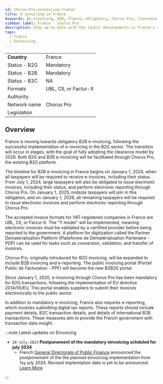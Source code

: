 ```yaml
---
id: Chorus-Pro-einvoicing-france
title: E-invoicing in France 
keywords: [e-invoicing, B2B, France, obligatory, Chorus Pro, clearance model, taxpayer, electronic reporting, invoice formats, UBL, CII, Factur-X, certified provider, digitization platform, B2B2G portal, EU directive, e-reporting, digital tax reports]
sidebar_label: France - Chorus Pro
description: Stay up-to-date with the latest developments in France's mandatory B2B e-invoicing landscape, facilitated by the Chorus Pro platform. Explore the phased implementation, diverse invoice formats (UBL, CII, Factur-X), and the expanded functionalities of the B2B2G portal. Discover the obligations for taxpayers, including electronic reporting, and learn about the government's efforts to enhance transaction data transparency. Stay ahead in the realm of e-invoicing as France embraces a more streamlined and efficient invoicing system. 
tags:
  - France
  - Einvoicing
---
```


<table  >
    <tr>
      <td align="left"><b>Country</b></td>
        <td align="left">France</td>
    </tr>
    <tr>
        <td align="Left">Status - B2G</td>
        <td align="left">Mandatory</td>
    </tr>
  <tr>
        <td align="Left">Status - B2B</td>
        <td align="left">Mandatory</td>
    </tr>
  <tr>
        <td align="Left">Status - B2C</td>
        <td align="left">NA</td>
    </tr>
  <tr>
        <td align="left">Formats</td>
        <td align="left">UBL, CII, or Factur-X</td>
    </tr>
  <tr>
        <td align="left">Authority</td>
        <td align="left"></td>
    </tr>
  <tr>
        <td align="left">Network name</td>
        <td align="left">Chorus Pro</td>
 </tr>
  <tr>
        <td align="left">Legislation</td>
        <td align="left"></td>
 </tr>
</table>

## Overview 
France is moving towards obligatory B2B e-invoicing, following the successful implementation of e-invoicing in the B2G sector. The transition will occur in stages, with the goal of fully adopting the clearance model by 2026. Both B2G and B2B e-invoicing will be facilitated through Chorus Pro, the existing B2G platform.

The timeline for B2B e-invoicing in France begins on January 1, 2024, when all taxpayers will be required to receive e-invoices, including their status. From July 1, 2024, large taxpayers will also be obligated to issue electronic invoices, including their status, and perform electronic reporting through Chorus Pro. On January 1, 2025, midsize taxpayers will join in this obligation, and on January 1, 2026, all remaining taxpayers will be required to issue electronic invoices and perform electronic reporting through Chorus Pro.

The accepted invoice formats for VAT-registered companies in France are UBL, CII, or Factur-X. The "Y model" will be implemented, meaning electronic invoices must be validated by a certified provider before being reported to the government. A platform for digitization called the Partner Dematerialization Platform (Plateforme de Dématérialisation Partenaire - PDP) can be used for tasks such as conversion, validation, and transfer of invoices.

Chorus Pro, originally introduced for B2G invoicing, will be expanded to include B2B invoicing and e-reporting. The public invoicing portal (Portail Public de Facturation - PPF) will become the new B2B2G portal.

Since January 1, 2020, e-invoicing through Chorus Pro has been mandatory for B2G transactions, following the implementation of EU directive 2014/55/EU. This portal enables suppliers to submit their invoices electronically to the public sector.

In addition to mandatory e-invoicing, France also requires e-reporting, which involves submitting digital tax reports. These reports should include payment details, B2C transaction details, and details of international B2B transactions. These measures aim to provide the French government with transaction data insight.

:::note Latest updates on Einvoicing
 
* `28-July-2023` **Postponement of the mandatory einvoicing schduled for july 2024**
  * French [General Directorate of Public Finance](https://www.impots.gouv.fr/actualite/facturation-electronique-report-de-lentree-en-vigueur-prevue-en-2024) announced the postponement of the the planned einvoicing implementation from 1sy july 2024. Revised implemtation date is yet to be announced. [Learn More](https://presse.economie.gouv.fr/28072023-generalisation-de-la-facturation-electronique-report-de-lentree-en-vigueur-prevue-en-2024/)
    
:::

